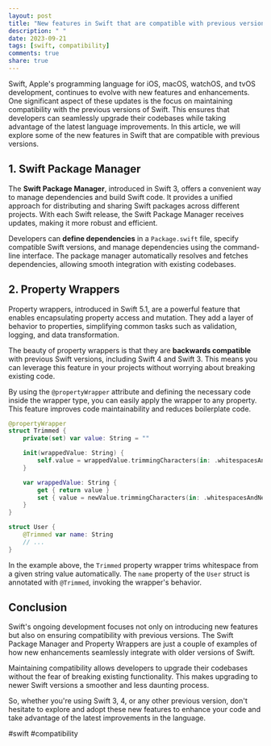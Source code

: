 ```yaml
---
layout: post
title: "New features in Swift that are compatible with previous versions"
description: " "
date: 2023-09-21
tags: [swift, compatibility]
comments: true
share: true
---
```


Swift, Apple's programming language for iOS, macOS, watchOS, and tvOS development, continues to evolve with new features and enhancements. One significant aspect of these updates is the focus on maintaining compatibility with the previous versions of Swift. This ensures that developers can seamlessly upgrade their codebases while taking advantage of the latest language improvements. In this article, we will explore some of the new features in Swift that are compatible with previous versions.

## 1. Swift Package Manager

The **Swift Package Manager**, introduced in Swift 3, offers a convenient way to manage dependencies and build Swift code. It provides a unified approach for distributing and sharing Swift packages across different projects. With each Swift release, the Swift Package Manager receives updates, making it more robust and efficient.

Developers can **define dependencies** in a `Package.swift` file, specify compatible Swift versions, and manage dependencies using the command-line interface. The package manager automatically resolves and fetches dependencies, allowing smooth integration with existing codebases.

## 2. Property Wrappers

Property wrappers, introduced in Swift 5.1, are a powerful feature that enables encapsulating property access and mutation. They add a layer of behavior to properties, simplifying common tasks such as validation, logging, and data transformation.

The beauty of property wrappers is that they are **backwards compatible** with previous Swift versions, including Swift 4 and Swift 3. This means you can leverage this feature in your projects without worrying about breaking existing code.

By using the `@propertyWrapper` attribute and defining the necessary code inside the wrapper type, you can easily apply the wrapper to any property. This feature improves code maintainability and reduces boilerplate code.

```swift
@propertyWrapper
struct Trimmed {
    private(set) var value: String = ""

    init(wrappedValue: String) {
        self.value = wrappedValue.trimmingCharacters(in: .whitespacesAndNewlines)
    }

    var wrappedValue: String {
        get { return value }
        set { value = newValue.trimmingCharacters(in: .whitespacesAndNewlines) }
    }
}

struct User {
    @Trimmed var name: String
    // ...
}
```

In the example above, the `Trimmed` property wrapper trims whitespace from a given string value automatically. The `name` property of the `User` struct is annotated with `@Trimmed`, invoking the wrapper's behavior.

## Conclusion

Swift's ongoing development focuses not only on introducing new features but also on ensuring compatibility with previous versions. The Swift Package Manager and Property Wrappers are just a couple of examples of how new enhancements seamlessly integrate with older versions of Swift.

Maintaining compatibility allows developers to upgrade their codebases without the fear of breaking existing functionality. This makes upgrading to newer Swift versions a smoother and less daunting process.

So, whether you're using Swift 3, 4, or any other previous version, don't hesitate to explore and adopt these new features to enhance your code and take advantage of the latest improvements in the language.

\#swift #compatibility